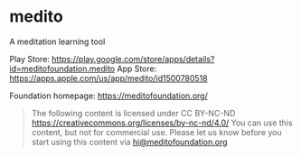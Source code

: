 # medito

A meditation learning tool

Play Store: https://play.google.com/store/apps/details?id=meditofoundation.medito
App Store: https://apps.apple.com/us/app/medito/id1500780518

Foundation homepage: https://meditofoundation.org/


> The following content is licensed under CC BY-NC-ND
> https://creativecommons.org/licenses/by-nc-nd/4.0/
> You can use this content, but not for commercial use. Please let us know before you start using this content via hi@meditofoundation.org